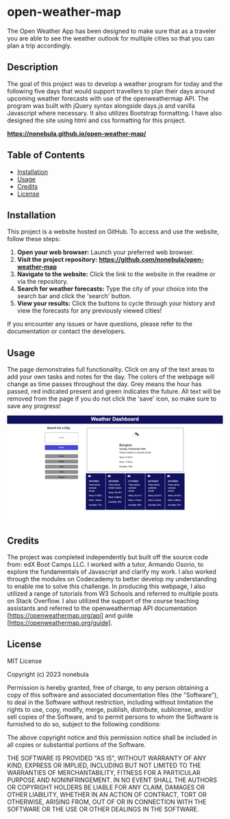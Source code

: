 # open-weather-map

The Open Weather App has been designed to make sure that as a traveler you are able to see the weather outlook for multiple cities so that you can plan a trip accordingly.

## Description 
The goal of this project was to develop a weather program for today and the following five days that would support travellers to plan their days around upcoming weather forecasts with use of the openweathermap API. The program was built with jQuery syntax alongside days.js and vanilla Javascript where necessary. It also utilizes Bootstrap formatting. I have also designed the site using html and css formatting for this project.

**https://nonebula.github.io/open-weather-map/**

## Table of Contents

* [Installation](#installation)
* [Usage](#usage)
* [Credits](#credits)
* [License](#license)

## Installation
This project is a website hosted on GitHub. To access and use the website, follow these steps:

1. **Open your web browser:** Launch your preferred web browser.
2. **Visit the project repository:** **https://github.com/nonebula/open-weather-map**
3. **Navigate to the website:** Click the link to the website in the readme or via the repository.
4. **Search for weather forecasts:** Type the city of your choice into the search bar and click the 'search' button. 
4. **View your results:** Click the buttons to cycle through your history and view the forecasts for any previously viewed cities! 

If you encounter any issues or have questions, please refer to the documentation or contact the developers.

## Usage 
The page demonstrates full functionality. Click on any of the text areas to add your own tasks and notes for the day. The colors of the webpage will change as time passes throughout the day. Grey means the hour has passed, red indicated present and green indicates the future. All text will be removed from the page if you do not click the 'save' icon, so make sure to save any progress!

![Website Screenshot](./assets/images/screenshot.png)

## Credits

The project was completed independently but built off the source code from: edX Boot Camps LLC. I worked with a tutor, Armando Osorio, to explore the fundamentals of Javascript and clarify my work. I also worked through the modules on Codecademy to better develop my understanding to enable me to solve this challenge. In producing this webpage, I also utilized a range of tutorials from W3 Schools and referred to multiple posts on Stack Overflow. I also utilized the support of the course teaching assistants and referred to the openweathermap API documentation [https://openweathermap.org/api] and guide [https://openweathermap.org/guide].

## License

MIT License

Copyright (c) 2023 nonebula

Permission is hereby granted, free of charge, to any person obtaining a copy
of this software and associated documentation files (the "Software"), to deal
in the Software without restriction, including without limitation the rights
to use, copy, modify, merge, publish, distribute, sublicense, and/or sell
copies of the Software, and to permit persons to whom the Software is
furnished to do so, subject to the following conditions:

The above copyright notice and this permission notice shall be included in all
copies or substantial portions of the Software.

THE SOFTWARE IS PROVIDED "AS IS", WITHOUT WARRANTY OF ANY KIND, EXPRESS OR
IMPLIED, INCLUDING BUT NOT LIMITED TO THE WARRANTIES OF MERCHANTABILITY,
FITNESS FOR A PARTICULAR PURPOSE AND NONINFRINGEMENT. IN NO EVENT SHALL THE
AUTHORS OR COPYRIGHT HOLDERS BE LIABLE FOR ANY CLAIM, DAMAGES OR OTHER
LIABILITY, WHETHER IN AN ACTION OF CONTRACT, TORT OR OTHERWISE, ARISING FROM,
OUT OF OR IN CONNECTION WITH THE SOFTWARE OR THE USE OR OTHER DEALINGS IN THE
SOFTWARE.